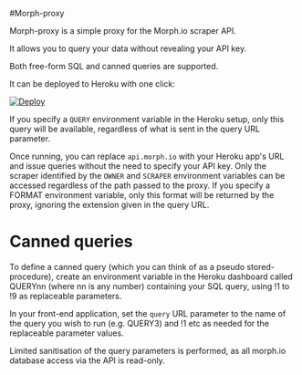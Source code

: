 #Morph-proxy

Morph-proxy is a simple proxy for the Morph.io scraper API.

It allows you to query your data without revealing your API key.

Both free-form SQL and canned queries are supported.

It can be deployed to Heroku with one click:

[![Deploy](https://www.herokucdn.com/deploy/button.svg)](https://heroku.com/deploy)

If you specify a `QUERY` environment variable in the Heroku setup, only this query will be available, regardless of what is sent in the query URL parameter.

Once running, you can replace `api.morph.io` with your Heroku app's URL and issue queries without the need to specify your API key. Only the scraper identified by the `OWNER` and `SCRAPER` environment variables can be accessed regardless of the path passed to the proxy.
If you specify a FORMAT environment variable, only this format will be returned by the proxy, ignoring the extension given in the query URL.

# Canned queries

To define a canned query (which you can think of as a pseudo stored-procedure), create an environment variable in the Heroku dashboard called QUERYnn (where nn is any number) containing your SQL query, using !1 to !9 as replaceable parameters.

In your front-end application, set the `query` URL parameter to the name of the query you wish to run (e.g. QUERY3) and !1 etc as needed for the replaceable parameter values.

Limited sanitisation of the query parameters is performed, as all morph.io database access via the API is read-only.
